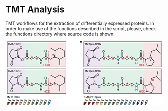 # TMT Analysis
TMT workflows for the extraction of differentially expressed proteins. In order to make use of the functions described in the script, please, check the functions directory where source code is shown. 

![](./TMT.png) 
